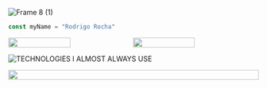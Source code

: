 ![Frame 8 (1)](https://user-images.githubusercontent.com/94268593/160225995-d53a9249-051b-4253-bce6-e1770973b750.png)


```javascript
const myName = "Rodrigo Rocha"
```

<div style="display:flex;width:100%">
  <img width="49.75%" src="https://github-readme-stats.vercel.app/api?username=to-codando&show_icons=true&theme=tokyonight&include_all_commits=true&count_private=true"/>
  
  <img  width="49.75%"  src="https://github-readme-stats.vercel.app/api/top-langs/?username=to-codando&theme=tokyonight&layout=compact&show=javascript,html)](https://github.com/anuraghazra/github-readme-stats"/>
</div>


![TECHNOLOGIES I ALMOST ALWAYS USE](https://user-images.githubusercontent.com/94268593/160227040-92cf7ea2-88be-4e70-bd74-b9eff07bcf76.png)


<div style="display:flex;width:100%;margin:0;padding:0;justify-content:flex-start;align-items:flex-start">
  <img width="100%" style="margin:0;padding:0" src="https://github.com/to-codando/to-codando/blob/output/github-contribution-grid-snake.svg"/>
</div>



